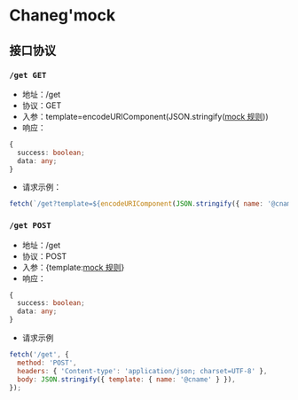 # Chaneg'mock

## 接口协议

### `/get GET`

- 地址：/get
- 协议：GET
- 入参：template=encodeURIComponent(JSON.stringify([mock 规则](http://mockjs.com/examples.html#Basic)))
- 响应：

```typescript
{
  success: boolean;
  data: any;
}
```

- 请求示例：

```javascript
fetch(`/get?template=${encodeURIComponent(JSON.stringify({ name: '@cname' }))}`, { method: 'GET' });
```

### `/get POST`

- 地址：/get
- 协议：POST
- 入参：{template:[mock 规则](http://mockjs.com/examples.html#Basic)}
- 响应：

```typescript
{
  success: boolean;
  data: any;
}
```

- 请求示例

```javascript
fetch('/get', {
  method: 'POST',
  headers: { 'Content-type': 'application/json; charset=UTF-8' },
  body: JSON.stringify({ template: { name: '@cname' } }),
});
```
